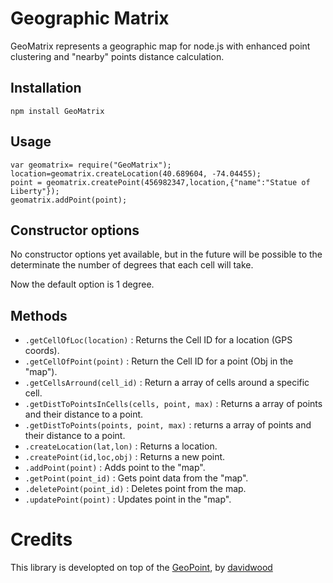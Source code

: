 # Geographic Matrix
GeoMatrix represents a geographic map for node.js with enhanced point clustering and \"nearby\" points distance calculation.

## Installation

    npm install GeoMatrix

## Usage

    var geomatrix= require("GeoMatrix");
    location=geomatrix.createLocation(40.689604, -74.04455);
    point = geomatrix.createPoint(456982347,location,{"name":"Statue of Liberty"});
    geomatrix.addPoint(point);
    
## Constructor options
    
No constructor options yet available, but in the future will be possible to the determinate the number of degrees that each cell will take.

Now the default option is 1 degree.

## Methods

* `.getCellOfLoc(location)`     : Returns the Cell ID for a location (GPS coords).
* `.getCellOfPoint(point)`       : Return the Cell ID for a point (Obj in the "map").
* `.getCellsArround(cell_id)`    : Return a array of cells around a specific cell.
* `.getDistToPointsInCells(cells, point, max)` : Returns a array of points and their distance to a point.
* `.getDistToPoints(points, point, max)` : returns a array of points and their distance to a point.
* `.createLocation(lat,lon)`    : Returns a location.
* `.createPoint(id,loc,obj)`    : Returns a new point.
* `.addPoint(point)`    : Adds point to the "map". 
* `.getPoint(point_id)` : Gets point data from the "map".
* `.deletePoint(point_id)` : Deletes point from the map.
* `.updatePoint(point)` : Updates point in the "map".

# Credits
This library is developted on top of the [GeoPoint](https://www.npmjs.com/package/geopoint), by [davidwood](https://github.com/davidwood)
